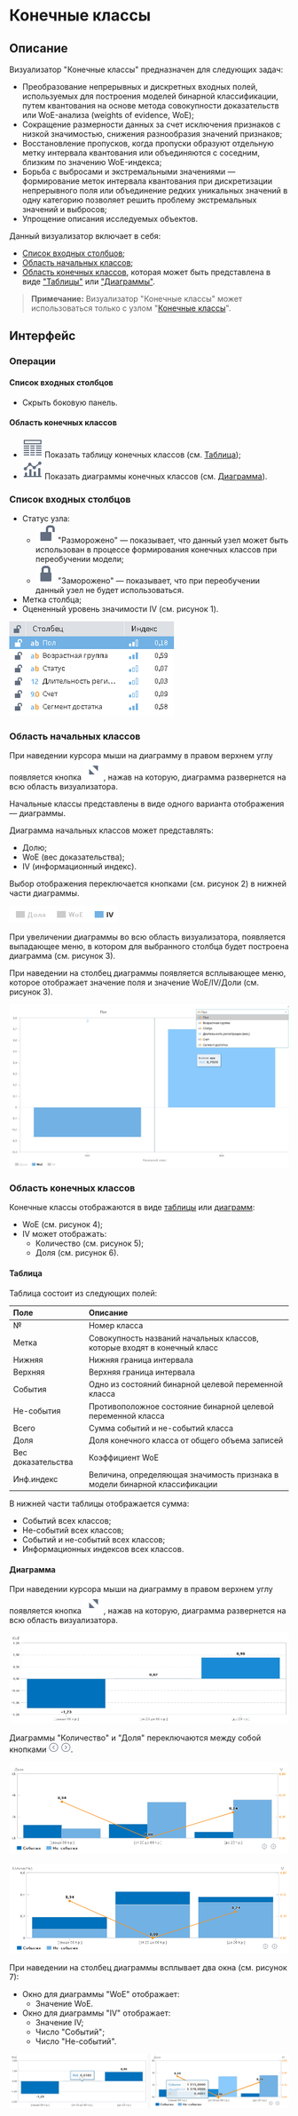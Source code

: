 # Конечные классы

## Описание

Визуализатор "Конечные классы" предназначен для следующих задач:

* Преобразование непрерывных и дискретных входных полей, используемых для построения моделей бинарной классификации, путем квантования на основе метода совокупности доказательств или WoE-анализа (weights of evidence, WoE);
* Сокращение размерности данных за счет исключения признаков с низкой значимостью, снижения разнообразия значений признаков;
* Восстановление пропусков, когда пропуски образуют отдельную метку интервала квантования или объединяются с соседним, близким по значению WoE-индекса;
* Борьба с выбросами и экстремальными значениями — формирование меток интервала квантования при дискретизации непрерывного поля или объединение редких уникальных значений в одну категорию позволяет решить проблему экстремальных значений и выбросов;
* Упрощение описания исследуемых объектов.

Данный визуализатор включает в себя:

* [Список входных столбцов](#spisok-vkhodnykh-stolbtsov);
* [Область начальных классов](#oblast-nachalnykh-klassov);
* [Область конечных классов](#oblast-konechnykh-klassov), которая может быть представлена в виде ["Таблицы"](#tablitsa) или ["Диаграммы"](#diagramma).

>**Примечание:** Визуализатор "Конечные классы" может использоваться только с узлом "[Конечные классы](../../processors/preprocessing/fine-classes.md)".

## Интерфейс

### Операции

#### Список входных столбцов

* Скрыть боковую панель.

#### Область конечных классов

* ![](../../images/icons/toolbar-controls_18x18/toolbar-controls_18x18_table-view_default.svg) Показать таблицу конечных классов (см. [Таблица](#tablitsa));
* ![](../../images/icons/toolbar-controls_18x18/toolbar-controls_18x18_chart_default.svg) Показать диаграммы конечных классов (см. [Диаграмма](#diagramma)).

### Список входных столбцов

* Статус узла:
  * ![](../../images/icons/toolbar-controls_18x18/toolbar-controls_18x18_unlocked_default.svg) "Разморожено" — показывает, что данный узел может быть использован в процессе формирования конечных классов при переобучении модели;
  * ![](../../images/icons/toolbar-controls_18x18/toolbar-controls_18x18_locked_default.svg) "Заморожено" — показывает, что при переобучении данный узел не будет использоваться.
* Метка столбца;
* Оцененный уровень значимости IV (см. рисунок 1).

![Список входных столбцов.](./readme-1.png)

### Область начальных классов

При наведении курсора мыши на диаграмму в правом верхнем углу появляется кнопка ![](./chart-buttons-3.svg), нажав на которую, диаграмма развернется на всю область визуализатора.

Начальные классы представлены в виде одного варианта отображения — диаграммы.

Диаграмма начальных классов может представлять:

* Долю;
* WoE (вес доказательства);
* IV (информационный индекс).

Выбор отображения переключается кнопками (см. рисунок 2) в нижней части диаграммы.

![Вариант отображения диаграммы.](./charts-1.png)

При увеличении диаграммы во всю область визуализатора, появляется выпадающее меню, в котором для выбранного столбца будет построена диаграмма (см. рисунок 3).

При наведении на столбец диаграммы появляется всплывающее меню, которое отображает значение поля и значение WoE/IV/Доли (см. рисунок 3).

![Диаграмма начальных классов.](./charts-2.png)

### Область конечных классов

Конечные классы отображаются в виде [таблицы](#tablitsa) или [диаграмм](#diagramma):

* WoE (см. рисунок 4);
* IV может отображать:
  * Количество (см. рисунок 5);
  * Доля (см. рисунок 6).

#### Таблица

Таблица состоит из следующих полей:

| Поле | Описание |
|:--------------------|:----------|
| № | Номер класса |
| Метка | Совокупность названий начальных классов, которые входят в конечный класс |
| Нижняя | Нижняя граница интервала |
| Верхняя | Верхняя граница интервала |
| События | Одно из состояний бинарной целевой переменной класса |
| Не-события | Противоположное состояние бинарной целевой переменной класса |
| Всего | Сумма событий и не-событий класса|
| Доля | Доля конечного класса от общего объема записей  |
| Вес доказательства | Коэффициент WoE |
| Инф.индекс | Величина, определяющая значимость признака в модели бинарной классификации |

В нижней части таблицы отображается сумма:

* Событий всех классов;
* Не-событий всех классов;
* Событий и не-событий всех классов;
* Информационных индексов всех классов.

#### Диаграмма

При наведении курсора мыши на диаграмму в правом верхнем углу появляется кнопка ![](./chart-buttons-3.svg), нажав на которую, диаграмма развернется на всю область визуализатора.

![Диаграмма "WoE".](./charts-3.png)

Диаграммы "Количество" и "Доля" переключаются между собой кнопками ![](./chart-buttons-4.png) ![](./chart-buttons-5.png).

![Диаграмма "Доля".](./charts-4.png)

![Диаграмма "Количество".](./charts-5.png)

При наведении на столбец диаграммы всплывает два окна (см. рисунок 7):

* Окно для диаграммы "WoE" отображает:
  * Значение WoE.
* Окно для диаграммы "IV" отображает:
  * Значение IV;
  * Число "Событий";
  * Число "Не-событий".

![Диаграммы "WoE" и "IV".](./charts-6.png)